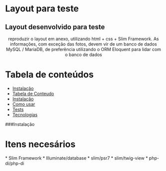 # Layout para teste
## Layout desenvolvido para teste
<p align="center">reproduzir o layout em anexo, utilizando html + css + Slim Framework. 
    As informações, com exceção das fotos,
	  devem vir de um banco de dados MySQL / MariaDB, de preferência 
	   utilizando o ORM Eloquent para lidar com o banco de dados</p>

Tabela de conteúdos
=================
<!--ts-->
   * [Instalação](#Instalação)
   * [Tabela de Conteudo](#tabela-de-conteudo)
   * [Instalação](#instalacao)
   * [Como usar](#como-usar)
   * [Tests](#testes)
   * [Tecnologias](#tecnologias)
<!--te-->

###Instalação
    <h1>Itens necesários</h1>
    * Slim Framework
    * Illuminate/database
    * slim/psr7
    * slim/twig-view
    * php-di/php-di
